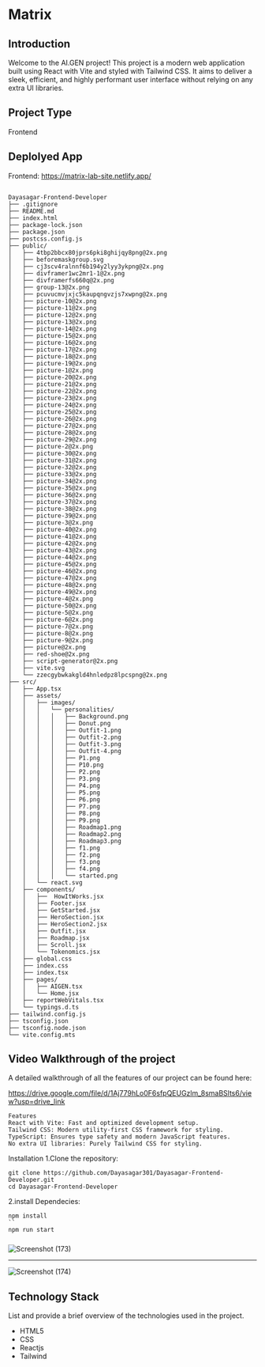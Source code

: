 # Matrix

## Introduction
Welcome to the AI.GEN project! This project is a modern web application built using React with Vite and styled with Tailwind CSS. It aims to deliver a sleek, efficient, and highly performant user interface without relying on any extra UI libraries.
## Project Type
Frontend 

## Deplolyed App
Frontend: https://matrix-lab-site.netlify.app/
~~~

Dayasagar-Frontend-Developer
├── .gitignore
├── README.md
├── index.html
├── package-lock.json
├── package.json
├── postcss.config.js
├── public/
│   ├── 4tbp2bbcx80jprs6pki8ghijqy8png@2x.png
│   ├── beforemaskgroup.svg
│   ├── cj3scv4ralnnf6b194y2lyy3ykpng@2x.png
│   ├── divframer1wc2mr1-1@2x.png
│   ├── divframerfs660q@2x.png
│   ├── group-13@2x.png
│   ├── pcuvucmvjxjc5kaupqngvzjs7xwpng@2x.png
│   ├── picture-10@2x.png
│   ├── picture-11@2x.png
│   ├── picture-12@2x.png
│   ├── picture-13@2x.png
│   ├── picture-14@2x.png
│   ├── picture-15@2x.png
│   ├── picture-16@2x.png
│   ├── picture-17@2x.png
│   ├── picture-18@2x.png
│   ├── picture-19@2x.png
│   ├── picture-1@2x.png
│   ├── picture-20@2x.png
│   ├── picture-21@2x.png
│   ├── picture-22@2x.png
│   ├── picture-23@2x.png
│   ├── picture-24@2x.png
│   ├── picture-25@2x.png
│   ├── picture-26@2x.png
│   ├── picture-27@2x.png
│   ├── picture-28@2x.png
│   ├── picture-29@2x.png
│   ├── picture-2@2x.png
│   ├── picture-30@2x.png
│   ├── picture-31@2x.png
│   ├── picture-32@2x.png
│   ├── picture-33@2x.png
│   ├── picture-34@2x.png
│   ├── picture-35@2x.png
│   ├── picture-36@2x.png
│   ├── picture-37@2x.png
│   ├── picture-38@2x.png
│   ├── picture-39@2x.png
│   ├── picture-3@2x.png
│   ├── picture-40@2x.png
│   ├── picture-41@2x.png
│   ├── picture-42@2x.png
│   ├── picture-43@2x.png
│   ├── picture-44@2x.png
│   ├── picture-45@2x.png
│   ├── picture-46@2x.png
│   ├── picture-47@2x.png
│   ├── picture-48@2x.png
│   ├── picture-49@2x.png
│   ├── picture-4@2x.png
│   ├── picture-50@2x.png
│   ├── picture-5@2x.png
│   ├── picture-6@2x.png
│   ├── picture-7@2x.png
│   ├── picture-8@2x.png
│   ├── picture-9@2x.png
│   ├── picture@2x.png
│   ├── red-shoe@2x.png
│   ├── script-generator@2x.png
│   ├── vite.svg
│   └── zzecgybwkakgld4hnledpz8lpcspng@2x.png
├── src/
│   ├── App.tsx
│   ├── assets/
│   │   ├── images/
│   │   │   └── personalities/
│   │   │   │   ├── Background.png
│   │   │   │   ├── Donut.png
│   │   │   │   ├── Outfit-1.png
│   │   │   │   ├── Outfit-2.png
│   │   │   │   ├── Outfit-3.png
│   │   │   │   ├── Outfit-4.png
│   │   │   │   ├── P1.png
│   │   │   │   ├── P10.png
│   │   │   │   ├── P2.png
│   │   │   │   ├── P3.png
│   │   │   │   ├── P4.png
│   │   │   │   ├── P5.png
│   │   │   │   ├── P6.png
│   │   │   │   ├── P7.png
│   │   │   │   ├── P8.png
│   │   │   │   ├── P9.png
│   │   │   │   ├── Roadmap1.png
│   │   │   │   ├── Roadmap2.png
│   │   │   │   ├── Roadmap3.png
│   │   │   │   ├── f1.png
│   │   │   │   ├── f2.png
│   │   │   │   ├── f3.png
│   │   │   │   ├── f4.png
│   │   │   │   └── started.png
│   │   └── react.svg
│   ├── components/
│   │   ├──  HowItWorks.jsx
│   │   ├── Footer.jsx
│   │   ├── GetStarted.jsx
│   │   ├── HeroSection.jsx
│   │   ├── HeroSection2.jsx
│   │   ├── Outfit.jsx
│   │   ├── Roadmap.jsx
│   │   ├── Scroll.jsx
│   │   └── Tokenomics.jsx
│   ├── global.css
│   ├── index.css
│   ├── index.tsx
│   ├── pages/
│   │   ├── AIGEN.tsx
│   │   └── Home.jsx
│   ├── reportWebVitals.tsx
│   └── typings.d.ts
├── tailwind.config.js
├── tsconfig.json
├── tsconfig.node.json
└── vite.config.mts
~~~

## Video Walkthrough of the project
A detailed walkthrough of all the features of our project can be found here:

https://drive.google.com/file/d/1Aj779hLo0F6sfpQEUGzlm_8smaBSlts6/view?usp=drive_link
```
Features
React with Vite: Fast and optimized development setup.
Tailwind CSS: Modern utility-first CSS framework for styling.
TypeScript: Ensures type safety and modern JavaScript features.
No extra UI libraries: Purely Tailwind CSS for styling.
```


Installation
1.Clone the repository:
```
git clone https://github.com/Dayasagar301/Dayasagar-Frontend-Developer.git
cd Dayasagar-Frontend-Developer
```
2.install Dependecies:
```
npm install
``
npm run start
```
###
![Screenshot (173)](https://github.com/Dayasagar301/Dayasagar-Frontend-Developer/assets/132691000/1cde6ab3-c028-4f67-ae71-06f84593f3df)


<hr/>

![Screenshot (174)](https://github.com/Dayasagar301/Dayasagar-Frontend-Developer/assets/132691000/b1f9a78d-6b72-4b20-b4e1-cd6fb212dbe9)





## Technology Stack
List and provide a brief overview of the technologies used in the project.

- HTML5
- CSS
- Reactjs
- Tailwind 
